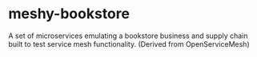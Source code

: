 # meshy-bookstore
A set of microservices emulating a bookstore business and supply chain built to test service mesh functionality. (Derived from OpenServiceMesh)
